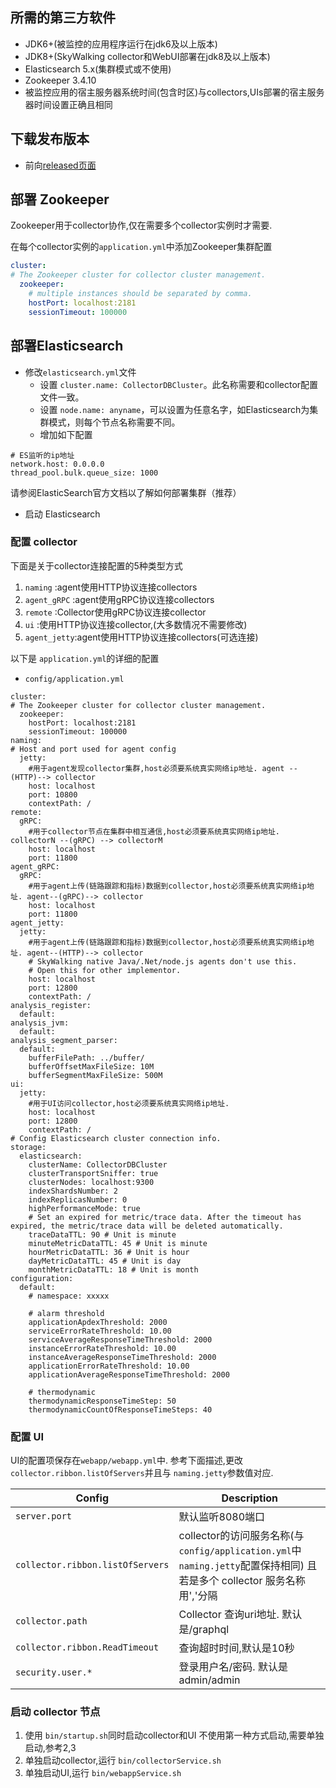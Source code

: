 ## 所需的第三方软件
- JDK6+(被监控的应用程序运行在jdk6及以上版本)
- JDK8+(SkyWalking collector和WebUI部署在jdk8及以上版本)
- Elasticsearch 5.x(集群模式或不使用)
- Zookeeper 3.4.10
- 被监控应用的宿主服务器系统时间(包含时区)与collectors,UIs部署的宿主服务器时间设置正确且相同

## 下载发布版本
- 前向[released页面](http://skywalking.apache.org/downloads/)

## 部署 Zookeeper
Zookeeper用于collector协作,仅在需要多个collector实例时才需要.

在每个collector实例的`application.yml`中添加Zookeeper集群配置
```yml
cluster:
# The Zookeeper cluster for collector cluster management.
  zookeeper:
    # multiple instances should be separated by comma.
    hostPort: localhost:2181
    sessionTimeout: 100000
```

## 部署Elasticsearch
- 修改`elasticsearch.yml`文件
  - 设置 `cluster.name: CollectorDBCluster`。此名称需要和collector配置文件一致。
  - 设置 `node.name: anyname`，可以设置为任意名字，如Elasticsearch为集群模式，则每个节点名称需要不同。
  - 增加如下配置

```
# ES监听的ip地址
network.host: 0.0.0.0
thread_pool.bulk.queue_size: 1000
```
请参阅ElasticSearch官方文档以了解如何部署集群（推荐）

- 启动 Elasticsearch

### 配置 collector
下面是关于collector连接配置的5种类型方式
1. `naming`     :agent使用HTTP协议连接collectors
1. `agent_gRPC` :agent使用gRPC协议连接collectors
1. `remote`     :Collector使用gRPC协议连接collector
1. `ui`         :使用HTTP协议连接collector,(大多数情况不需要修改)
1. `agent_jetty`:agent使用HTTP协议连接collectors(可选连接)


以下是 `application.yml`的详细的配置

- `config/application.yml`
```
cluster:
# The Zookeeper cluster for collector cluster management.
  zookeeper:
    hostPort: localhost:2181
    sessionTimeout: 100000
naming:
# Host and port used for agent config
  jetty:
    #用于agent发现collector集群,host必须要系统真实网络ip地址. agent --(HTTP)--> collector
    host: localhost 
    port: 10800
    contextPath: /
remote:
  gRPC:
    #用于collector节点在集群中相互通信,host必须要系统真实网络ip地址. collectorN --(gRPC) --> collectorM
    host: localhost 
    port: 11800
agent_gRPC:
  gRPC:
    #用于agent上传(链路跟踪和指标)数据到collector,host必须要系统真实网络ip地址. agent--(gRPC)--> collector
    host: localhost
    port: 11800
agent_jetty:
  jetty:
    #用于agent上传(链路跟踪和指标)数据到collector,host必须要系统真实网络ip地址. agent--(HTTP)--> collector
    # SkyWalking native Java/.Net/node.js agents don't use this.
    # Open this for other implementor.
    host: localhost
    port: 12800
    contextPath: /
analysis_register:
  default:
analysis_jvm:
  default:
analysis_segment_parser:
  default:
    bufferFilePath: ../buffer/
    bufferOffsetMaxFileSize: 10M
    bufferSegmentMaxFileSize: 500M
ui:
  jetty:
    #用于UI访问collector,host必须要系统真实网络ip地址.
    host: localhost
    port: 12800
    contextPath: /
# Config Elasticsearch cluster connection info.
storage:
  elasticsearch:
    clusterName: CollectorDBCluster
    clusterTransportSniffer: true
    clusterNodes: localhost:9300
    indexShardsNumber: 2
    indexReplicasNumber: 0
    highPerformanceMode: true
    # Set an expired for metric/trace data. After the timeout has expired, the metric/trace data will be deleted automatically.
    traceDataTTL: 90 # Unit is minute
    minuteMetricDataTTL: 45 # Unit is minute
    hourMetricDataTTL: 36 # Unit is hour
    dayMetricDataTTL: 45 # Unit is day
    monthMetricDataTTL: 18 # Unit is month
configuration:
  default:
    # namespace: xxxxx
    
    # alarm threshold
    applicationApdexThreshold: 2000
    serviceErrorRateThreshold: 10.00
    serviceAverageResponseTimeThreshold: 2000
    instanceErrorRateThreshold: 10.00
    instanceAverageResponseTimeThreshold: 2000
    applicationErrorRateThreshold: 10.00
    applicationAverageResponseTimeThreshold: 2000
    
    # thermodynamic
    thermodynamicResponseTimeStep: 50
    thermodynamicCountOfResponseTimeSteps: 40
```

### 配置 UI

UI的配置项保存在`webapp/webapp.yml`中.
参考下面描述,更改 `collector.ribbon.listOfServers`并且与 `naming.jetty`参数值对应.

| Config                           | Description                                                                                          |
|----------------------------------|------------------------------------------------------------------------------------------------------|
| `server.port`                    | 默认监听8080端口                                                                                 |
| `collector.ribbon.listOfServers` | collector的访问服务名称(与`config/application.yml`中`naming.jetty`配置保持相同) 且若是多个 collector 服务名称用','分隔 |
| `collector.path`                 | Collector 查询uri地址. 默认是/graphql                                                                           |
| `collector.ribbon.ReadTimeout`   | 查询超时时间,默认是10秒                                                                               |
| `security.user.*`                | 登录用户名/密码. 默认是 admin/admin                                                                    |

### 启动 collector 节点
1. 使用 `bin/startup.sh`同时启动collector和UI
不使用第一种方式启动,需要单独启动,参考2,3
2. 单独启动collector,运行 `bin/collectorService.sh`
3. 单独启动UI,运行 `bin/webappService.sh`